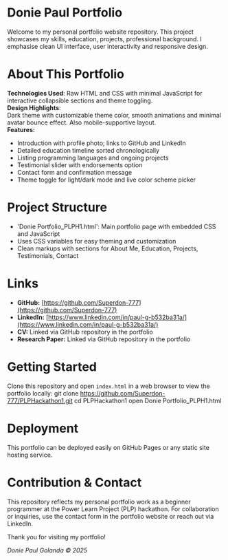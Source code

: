 # Donie Paul Portfolio
Welcome to my personal portfolio website repository. This project showcases my skills, education, projects, professional background. I emphasise clean UI interface, user interactivity and responsive design.

# About This Portfolio
**Technologies Used**:
  Raw HTML and CSS with minimal JavaScript for interactive collapsible sections and theme toggling.  
**Design Highlights**:  
  Dark theme with customizable theme color, smooth animations and minimal avatar bounce effect. Also mobile-supportive layout.  
**Features:**  
  - Introduction with profile photo; links to GitHub and LinkedIn  
  - Detailed education timeline sorted chronologically  
  - Listing programming languages and ongoing projects  
  - Testimonial slider with endorsements option 
  - Contact form and confirmation message  
  - Theme toggle for light/dark mode and live color scheme picker  

# Project Structure
- 'Donie Portfolio_PLPH1.html': Main portfolio page with embedded CSS and JavaScript  
- Uses CSS variables for easy theming and customization  
- Clean markups with sections for About Me, Education, Projects, Testimonials, Contact

# Links
- **GitHub:** [https://github.com/Superdon-777](https://github.com/Superdon-777)  
- **LinkedIn:** [https://www.linkedin.com/in/paul-g-b532ba31a/](https://www.linkedin.com/in/paul-g-b532ba31a/)  
- **CV:** Linked via GitHub repository in the portfolio  
- **Research Paper:** Linked via GitHub repository in the portfolio  

# Getting Started
Clone this repository and open `index.html` in a web browser to view the portfolio locally:
git clone https://github.com/Superdon-777/PLPHackathon1.git
cd PLPHackathon1
open Donie Portfolio_PLPH1.html

# Deployment
This portfolio can be deployed easily on GitHub Pages or any static site hosting service.

# Contribution & Contact
This repository reflects my personal portfolio work as a beginner programmer at the Power Learn Project (PLP) hackathon.
For collaboration or inquiries, use the contact form in the portfolio website or reach out via LinkedIn.

Thank you for visiting my portfolio!

*Donie Paul Golanda © 2025*



